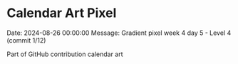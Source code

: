 # Calendar Art Pixel

Date: 2024-08-26 00:00:00
Message: Gradient pixel week 4 day 5 - Level 4 (commit 1/12)

Part of GitHub contribution calendar art

